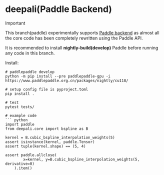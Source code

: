 # deepali(Paddle Backend)

> [!IMPORTANT]
> This branch(paddle) experimentally supports [Paddle backend](https://www.paddlepaddle.org.cn/en/install/quick?docurl=/documentation/docs/en/develop/install/pip/linux-pip_en.html)
> as almost all the core code has been completely rewritten using the Paddle API.
>
> It is recommended to install **nightly-build(develop)** Paddle before running any code in this branch.

Install:

``` shell
# paddlepaddle develop
python -m pip install --pre paddlepaddle-gpu -i https://www.paddlepaddle.org.cn/packages/nightly/cu118/

# setup config file is pyproject.toml
pip install .

# test
pytest tests/

# example code
``` python
import paddle
from deepali.core import bspline as B

kernel = B.cubic_bspline_interpolation_weights(5)
assert isinstance(kernel, paddle.Tensor)
assert tuple(kernel.shape) == (5, 4)

assert paddle.allclose(
        x=kernel, y=B.cubic_bspline_interpolation_weights(5, derivative=0)
    ).item()
```
